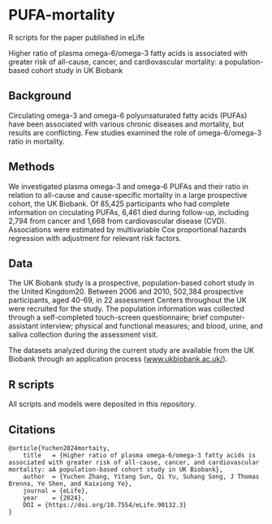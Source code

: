 # PUFA-mortality
R scripts for the paper published in eLife

Higher ratio of plasma omega-6/omega-3 fatty acids is associated with greater risk of all-cause, cancer, and cardiovascular mortality: a population-based cohort study in UK Biobank

## Background
Circulating omega-3 and omega-6 polyunsaturated fatty acids (PUFAs) have been associated with various chronic diseases and mortality, but results are conflicting. Few studies examined the role of omega-6/omega-3 ratio in mortality. 

## Methods
We investigated plasma omega-3 and omega-6 PUFAs and their ratio in relation to all-cause and cause-specific mortality in a large prospective cohort, the UK Biobank. Of 85,425 participants who had complete information on circulating PUFAs, 6,461 died during follow-up, including 2,794 from cancer and 1,668 from cardiovascular disease (CVD). Associations were estimated by multivariable Cox proportional hazards regression with adjustment for relevant risk factors.

## Data
The UK Biobank study is a prospective, population-based cohort study in the United Kingdom20. Between 2006 and 2010, 502,384 prospective participants, aged 40-69, in 22 assessment Centers throughout the UK were recruited for the study. The population information was collected through a self-completed touch-screen questionnaire; brief computer-assistant interview; physical and functional measures; and blood, urine, and saliva collection during the assessment visit.

The datasets analyzed during the current study are available from the UK Biobank through an application process (www.ukbiobank.ac.uk/).

## R scripts
All scripts and models were deposited in this repository.

## Citations
```
@article{Yuchen2024mortaity,
    title   = {Higher ratio of plasma omega-6/omega-3 fatty acids is associated with greater risk of all-cause, cancer, and cardiovascular mortality: aA population-based cohort study in UK Biobank},
    author  = {Yuchen Zhang, Yitang Sun, Qi Yu, Suhang Song, J Thomas Brenna, Ye Shen, and Kaixiong Ye},
    journal = {eLife},
    year    = {2024},
    DOI = {https://doi.org/10.7554/eLife.90132.3}
}
```
